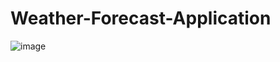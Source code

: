 # Weather-Forecast-Application

![image](https://github.com/user-attachments/assets/64381a75-21cd-4f05-b191-f7d1b1b3fdb8)
